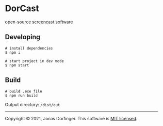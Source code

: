 # DorCast

open-source screencast software

## Developing

```shell
# install dependencies
$ npm i

# start project in dev mode
$ npm start
```

## Build

```shell
# build .exe file
$ npm run build
```

Output directory: `/dist/out`



<hr>

Copyright © 2021, Jonas Dorfinger. This software is [MIT licensed](./LICENSE).

